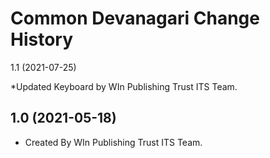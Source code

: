 Common Devanagari Change History
====================
1.1 (2021-07-25)

*Updated Keyboard by WIn Publishing Trust ITS Team.

1.0 (2021-05-18)
----------------
* Created By WIn Publishing Trust ITS Team.
